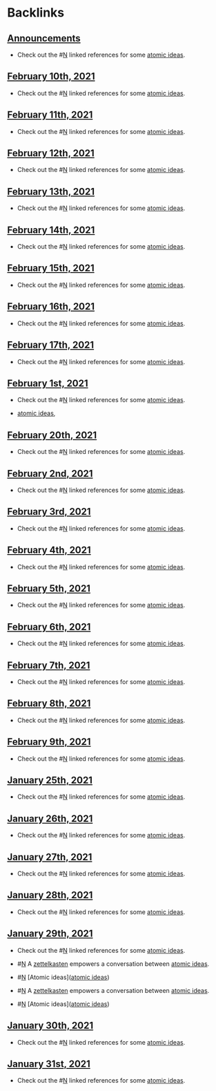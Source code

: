 
# Backlinks
## [Announcements](<Announcements.md>)
- Check out the #[N](<N.md>) linked references for some [atomic ideas](<atomic ideas.md>).

## [February 10th, 2021](<February 10th, 2021.md>)
- Check out the #[N](<N.md>) linked references for some [atomic ideas](<atomic ideas.md>).

## [February 11th, 2021](<February 11th, 2021.md>)
- Check out the #[N](<N.md>) linked references for some [atomic ideas](<atomic ideas.md>).

## [February 12th, 2021](<February 12th, 2021.md>)
- Check out the #[N](<N.md>) linked references for some [atomic ideas](<atomic ideas.md>).

## [February 13th, 2021](<February 13th, 2021.md>)
- Check out the #[N](<N.md>) linked references for some [atomic ideas](<atomic ideas.md>).

## [February 14th, 2021](<February 14th, 2021.md>)
- Check out the #[N](<N.md>) linked references for some [atomic ideas](<atomic ideas.md>).

## [February 15th, 2021](<February 15th, 2021.md>)
- Check out the #[N](<N.md>) linked references for some [atomic ideas](<atomic ideas.md>).

## [February 16th, 2021](<February 16th, 2021.md>)
- Check out the #[N](<N.md>) linked references for some [atomic ideas](<atomic ideas.md>).

## [February 17th, 2021](<February 17th, 2021.md>)
- Check out the #[N](<N.md>) linked references for some [atomic ideas](<atomic ideas.md>).

## [February 1st, 2021](<February 1st, 2021.md>)
- Check out the #[N](<N.md>) linked references for some [atomic ideas](<atomic ideas.md>).

- [atomic ideas](<atomic ideas.md>),

## [February 20th, 2021](<February 20th, 2021.md>)
- Check out the #[N](<N.md>) linked references for some [atomic ideas](<atomic ideas.md>).

## [February 2nd, 2021](<February 2nd, 2021.md>)
- Check out the #[N](<N.md>) linked references for some [atomic ideas](<atomic ideas.md>).

## [February 3rd, 2021](<February 3rd, 2021.md>)
- Check out the #[N](<N.md>) linked references for some [atomic ideas](<atomic ideas.md>).

## [February 4th, 2021](<February 4th, 2021.md>)
- Check out the #[N](<N.md>) linked references for some [atomic ideas](<atomic ideas.md>).

## [February 5th, 2021](<February 5th, 2021.md>)
- Check out the #[N](<N.md>) linked references for some [atomic ideas](<atomic ideas.md>).

## [February 6th, 2021](<February 6th, 2021.md>)
- Check out the #[N](<N.md>) linked references for some [atomic ideas](<atomic ideas.md>).

## [February 7th, 2021](<February 7th, 2021.md>)
- Check out the #[N](<N.md>) linked references for some [atomic ideas](<atomic ideas.md>).

## [February 8th, 2021](<February 8th, 2021.md>)
- Check out the #[N](<N.md>) linked references for some [atomic ideas](<atomic ideas.md>).

## [February 9th, 2021](<February 9th, 2021.md>)
- Check out the #[N](<N.md>) linked references for some [atomic ideas](<atomic ideas.md>).

## [January 25th, 2021](<January 25th, 2021.md>)
- Check out the #[N](<N.md>) linked references for some [atomic ideas](<atomic ideas.md>).

## [January 26th, 2021](<January 26th, 2021.md>)
- Check out the #[N](<N.md>) linked references for some [atomic ideas](<atomic ideas.md>).

## [January 27th, 2021](<January 27th, 2021.md>)
- Check out the #[N](<N.md>) linked references for some [atomic ideas](<atomic ideas.md>).

## [January 28th, 2021](<January 28th, 2021.md>)
- Check out the #[N](<N.md>) linked references for some [atomic ideas](<atomic ideas.md>).

## [January 29th, 2021](<January 29th, 2021.md>)
- Check out the #[N](<N.md>) linked references for some [atomic ideas](<atomic ideas.md>).

- #[N](<N.md>)  A [zettelkasten](<zettelkasten.md>) empowers a conversation between [atomic ideas](<atomic ideas.md>).

- #[N](<N.md>) [Atomic ideas]([atomic ideas](<atomic ideas.md>))

- #[N](<N.md>)  A [zettelkasten](<zettelkasten.md>) empowers a conversation between [atomic ideas](<atomic ideas.md>).

- #[N](<N.md>) [Atomic ideas]([atomic ideas](<atomic ideas.md>))

## [January 30th, 2021](<January 30th, 2021.md>)
- Check out the #[N](<N.md>) linked references for some [atomic ideas](<atomic ideas.md>).

## [January 31st, 2021](<January 31st, 2021.md>)
- Check out the #[N](<N.md>) linked references for some [atomic ideas](<atomic ideas.md>).

